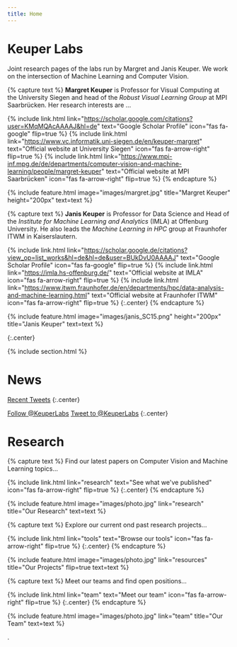 ```yaml
---
title: Home
---
```


# Keuper Labs
Joint research pages of the labs run by Margret and Janis Keuper. We work on the intersection of Machine Learning and Computer Vision.

{% capture text %}
**Margret Keuper** is Professor for Visual Computing at the University Siegen and head of the *Robust Visual Learning Group* at MPI Saarbrücken. Her research interests are ...

{%
  include link.html
  link="https://scholar.google.com/citations?user=KMqMQAcAAAAJ&hl=de"
  text="Google Scholar Profile"
  icon="fas fa-google"
  flip=true
%}
{%
  include link.html
  link="https://www.vc.informatik.uni-siegen.de/en/keuper-margret"
  text="Official website at University Siegen"
  icon="fas fa-arrow-right"
  flip=true
%}
{%
  include link.html
  link="https://www.mpi-inf.mpg.de/de/departments/computer-vision-and-machine-learning/people/margret-keuper"
  text="Official website at MPI Saarbrücken"
  icon="fas fa-arrow-right"
  flip=true
%}
{% endcapture %}

{%
  include feature.html
  image="images/margret.jpg"
  title="Margret Keuper"
  height="200px"
  text=text
%}

{% capture text %}
**Janis Keuper** is Professor for Data Science and Head of the *Institute for Machine Learning and Analytics* (IMLA) at Offenburg University. He also leads the *Machine Learning in HPC* group at Fraunhofer ITWM in Kaiserslautern.

{%
  include link.html
  link="https://scholar.google.de/citations?view_op=list_works&hl=de&hl=de&user=BUkDvU0AAAAJ"
  text="Google Scholar Profile"
  icon="fas fa-google"
  flip=true
%}
{%
  include link.html
  link="https://imla.hs-offenburg.de/"
  text="Official website at IMLA"
  icon="fas fa-arrow-right"
  flip=true
%}
{%
  include link.html
  link="https://www.itwm.fraunhofer.de/en/departments/hpc/data-analysis-and-machine-learning.html"
  text="Official website at Fraunhofer ITWM"
  icon="fas fa-arrow-right"
  flip=true
%}
{:.center}
{% endcapture %}

{%
  include feature.html
  image="images/janis_SC15.png"
  height="200px"
  title="Janis Keuper"
  text=text
%}

{:.center}


{% include section.html %}

# News

<!-- Twitter embeds from https://publish.twitter.com/ -->

<a class="twitter-timeline" data-width="1000" data-height="600" href="https://twitter.com/KeuperLabs?ref_src=twsrc%5Etfw">Recent Tweets</a> <script async src="https://platform.twitter.com/widgets.js" charset="utf-8"></script>
{:.center}

<a href="https://twitter.com/KeuperLabs?ref_src=twsrc%5Etfw" class="twitter-follow-button" data-show-count="false">Follow @KeuperLabs</a><script async src="https://platform.twitter.com/widgets.js" charset="utf-8"></script>
<a href="https://twitter.com/intent/tweet?screen_name=KeuperLabs&ref_src=twsrc%5Etfw" class="twitter-mention-button" data-show-count="false">Tweet to @KeuperLabs</a><script async src="https://platform.twitter.com/widgets.js" charset="utf-8"></script>
{:.center}

# Research

{% capture text %}
Find our latest papers on Computer Vision and Machine Learning topics...

{%
  include link.html
  link="research"
  text="See what we've published"
  icon="fas fa-arrow-right"
  flip=true
%}
{:.center}
{% endcapture %}

{%
  include feature.html
  image="images/photo.jpg"
  link="research"
  title="Our Research"
  text=text
%}

{% capture text %}
Explore our current ond past research projects...

{%
  include link.html
  link="tools"
  text="Browse our tools"
  icon="fas fa-arrow-right"
  flip=true
%}
{:.center}
{% endcapture %}

{%
  include feature.html
  image="images/photo.jpg"
  link="resources"
  title="Our Projects"
  flip=true
  text=text
%}

{% capture text %}
Meet our teams and find open positions... 

{%
  include link.html
  link="team"
  text="Meet our team"
  icon="fas fa-arrow-right"
  flip=true
%}
{:.center}
{% endcapture %}

{%
  include feature.html
  image="images/photo.jpg"
  link="team"
  title="Our Team"
  text=text
%}

.

